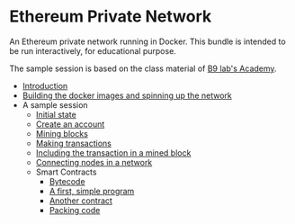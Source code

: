 Ethereum Private Network
========================

An Ethereum private network running in Docker. This bundle is intended to be run interactively, for educational purpose.

The sample session is based on the class material of [B9 lab's Academy](https://academy.b9lab.com/).

* [Introduction](docs/introduction.md)
* [Building the docker images and spinning up the network](docs/run.md)
* A sample session
  * [Initial state](docs/initial.md)
  * [Create an account](docs/create-account.md) 
  * [Mining blocks](docs/mining-blocks.md)
  * [Making transactions](docs/making-transactions.md)
  * [Including the transaction in a mined block](docs/mining-transactions.md)
  * [Connecting nodes in a network](docs/connecting-nodes.md)
  * Smart Contracts
    * [Bytecode](docs/bytecode.md)
    * [A first, simple program](docs/contract-1.md)
    * [Another contract](docs/contract-2.md)
    * [Packing code](docs/packing-code.md)
